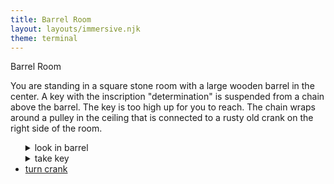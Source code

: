 ```yaml
---
title: Barrel Room
layout: layouts/immersive.njk
theme: terminal
---
```


Barrel Room

You are standing in a square stone room with a large wooden barrel in the center. A key with the inscription "determination" is suspended from a chain above the barrel. The key is too high up for you to reach. The chain wraps around a pulley in the ceiling that is connected to a rusty old crank on the right side of the room.

<ul>
<details>
  <summary><a>look in barrel</a></summary>
  <p>The barrel is full of water.</p>
</details>
<details>
  <summary><a>take key</a></summary>
  <p>It's too high up to reach.</p>
</details>
<a href="/adventure/room3/crank"><li>turn crank</li></a>
</ul>
